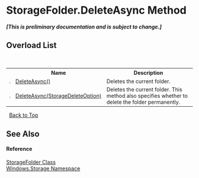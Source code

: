 # StorageFolder.DeleteAsync Method 
 _**\[This is preliminary documentation and is subject to change.\]**_


## Overload List
&nbsp;<table><tr><th></th><th>Name</th><th>Description</th></tr><tr><td>![Public method](media/pubmethod.gif "Public method")</td><td><a href="M_Windows_Storage_StorageFolder_DeleteAsync">DeleteAsync()</a></td><td>
Deletes the current folder.</td></tr><tr><td>![Public method](media/pubmethod.gif "Public method")</td><td><a href="M_Windows_Storage_StorageFolder_DeleteAsync_1">DeleteAsync(StorageDeleteOption)</a></td><td>
Deletes the current folder. This method also specifies whether to delete the folder permanently.</td></tr></table>&nbsp;
<a href="#storagefolder.deleteasync-method">Back to Top</a>

## See Also


#### Reference
<a href="T_Windows_Storage_StorageFolder">StorageFolder Class</a><br /><a href="N_Windows_Storage">Windows.Storage Namespace</a><br />